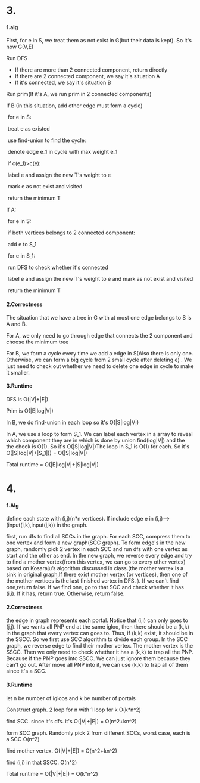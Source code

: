 # 3.

#### 1.alg

First, for e in S, we treat them as not exist in G(but their data is kept). So it's now G(V,E)

Run DFS

- If there are more than 2 connected component, return directly
- If there are 2 connected component, we say it's situation A
- If it's connected, we say it's situation B

Run prim(If it's A, we run prim in 2 connected components)

If B:(in this situation, add other edge must form a cycle)

​	for e in S:

​		treat e as existed

​		use find-union to find the cycle:

​			denote edge e_1 in cycle with max weight e_1

​			if c(e_1)>c(e):

​				label e and assign the new T's weight to e 

​			mark e as not exist and visited

​	return the minimum T

If A:

​	for e in S:

​		if both vertices belongs to 2 connected component:

​			add e to S_1

​	for e in S_1:

​		run DFS to check whether it's connected

​		label e and assign the new T's weight to e and mark as not exist and visited

​	return the minimum T



#### 2.Correctness

The situation that we have a tree in G with at most one edge belongs to S is A and B.

For A, we only need to go through edge that connects the 2 component and choose the minimum tree

For B, we form a cycle every time we add a edge in S(Also there is only one. Otherwise, we can form a big cycle from 2 small cycle after deleting e) . We just need to check out whether we need to delete one edge in cycle to make it smaller.



#### 3.Runtime

DFS is O(|V|+|E|)

Prim is O(|E|log|V|)

In B, we do find-union in each loop so it's O(|S|log|V|)

In A, we use a loop to form S_1. We can label each vertex in a array to reveal which component they are in which is done by union find(log|V|) and the the check is O(1). So it's O(|S|log|V|)The loop in S_1 is O(1) for each. So it's O(|S|log|V|+|S_1|)) = O(|S|log|V|)

Total runtime = O(|E|log|V|+|S|log|V|)



# 4.

#### 1.Alg

define each state with (i,j)(n*n vertices). If include edge e in (i,j)-->(input(i,k),input(j,k)) in the graph.

first, run dfs to find all SCCs in the graph. For each SCC, compress them to one vertex and form a new graph(SCC graph). To form edge's in the new graph, randomly pick 2 vertex in each SCC and run dfs with one vertex as start and the other as end. In the new graph, we reverse every edge and try to find a mother vertex(from this vertex, we can go to every other vertex) based on Kosaraju’s algorithm discussed in class.(the mother vertex is a sink in original graph,If there exist mother vertex (or vertices), then one of the mother vertices is the last finished vertex in DFS. ). If we can't find one,return false. If we find one, go to that SCC and check whether it has (i,i). If it has, return true. Otherwise, return false.

#### 2.Correctness

the edge in graph represents each portal. Notice that (i,i) can only goes to (j,j). If we wants all PNP end at the same igloo, then there should be a (k,k) in the graph that every vertex can goes to. Thus, if (k,k) exist, it should be in the SSCC. So we first use SCC algorithm to divide each group. In the SCC graph, we reverse edge to find their mother vertex. The mother vertex is the SSCC. Then we only need to check whether it has a (k,k) to trap all the PNP. Because if the PNP goes into SSCC. We can just ignore them because they can't go out. After move all PNP into it, we can use (k,k) to trap all of them since it's a SCC.

#### 3.Runtime

let n be number of igloos and k be number of portals

Construct graph. 2 loop for n with 1 loop for k  O(k*n^2)

find SCC. since it's dfs. it's O(|V|+|E|) = O(n^2+kn^2)

form SCC graph. Randomly pick 2 from different SCCs, worst case, each is a SCC O(n^2)

find mother vertex. O(|V|+|E|) = O(n^2+kn^2)

find (i,i) in that SSCC. O(n^2)

Total runtime = O(|V|+|E|) = O(k*n^2)